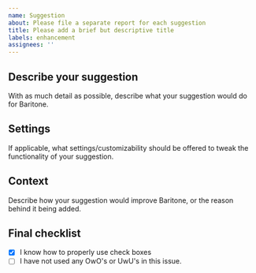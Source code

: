 ```yaml
---
name: Suggestion
about: Please file a separate report for each suggestion
title: Please add a brief but descriptive title
labels: enhancement
assignees: ''
---
```


## Describe your suggestion

With as much detail as possible, describe what your suggestion would do for Baritone.

## Settings

If applicable, what settings/customizability should be offered to tweak the functionality of your suggestion.

## Context

Describe how your suggestion would improve Baritone, or the reason behind it being added.

## Final checklist

- [x] I know how to properly use check boxes
- [ ] I have not used any OwO's or UwU's in this issue.
